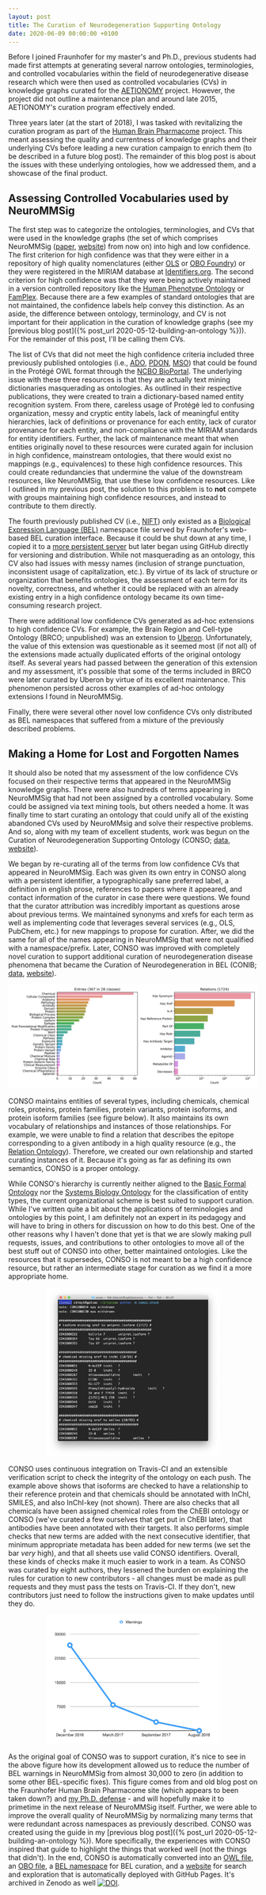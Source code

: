 ```yaml
---
layout: post
title: The Curation of Neurodegeneration Supporting Ontology
date: 2020-06-09 00:00:00 +0100
---
```

Before I joined Fraunhofer for my master's and Ph.D., previous students had made first attempts at generating several narrow ontologies, terminologies, and controlled vocabularies within the field of neurodegenerative disease research which were then used as controlled vocabularies (CVs) in knowledge graphs curated for the [AETIONOMY](https://www.aetionomy.eu) project.
However, the project did not outline a maintenance plan and around late 2015, AETIONOMY's curation program effectively ended.

Three years later (at the start of 2018), I was tasked with revitalizing the curation program as part of the [Human Brain Pharmacome](https://pharmacome.github.io) project.
This meant assessing the quality and currentness of knowledge graphs and their underlying CVs before leading a new curation campaign to enrich them (to be described in a future blog post).
The remainder of this blog post is about the issues with these underlying ontologies, how we addressed them, and a showcase of the final product.

## Assessing Controlled Vocabularies used by NeuroMMSig

The first step was to categorize the ontologies, terminologies, and CVs that were used in the knowledge graphs (the set of which comprises NeuroMMSig ([paper](https://academic.oup.com/bioinformatics/article/33/22/3679/3884654), [website](https://neurommsig.scai.fraunhofer.de/)) from now on) into high and low confidence.
The first criterion for high confidence was that they were either in a repository of high quality nomenclatures (either [OLS](https://www.ebi.ac.uk/ols) or [OBO Foundry](http://www.obofoundry.org/)) or they were registered in the MIRIAM database at [Identifiers.org](https://identifiers.org).
The second criterion for high confidence was that they were being actively maintained in a version controlled repository like the [Human Phenotype Ontology](https://github.com/obophenotype/human-phenotype-ontology) or [FamPlex](https://github.com/sorgerlab/famplex).
Because there are a few examples of standard ontologies that are not maintained, the confidence labels help convey this distinction.
As an aside, the difference between ontology, terminology, and CV is not important for their application in the curation of knowledge graphs (see my [previous blog post]({% post_url 2020-05-12-building-an-ontology %})).
For the remainder of this post, I'll be calling them CVs.

The list of CVs that did not meet the high confidence criteria included three previously published ontologies (i.e., [ADO](https://doi.org/10.1016/j.jalz.2013.02.009), [PDON](https://doi.org/10.1186/s12976-015-0017-y), [MSO](https://doi.org/10.1371/journal.pone.0116718)) that could be found in the Protégé OWL format through the [NCBO BioPortal](http://bioportal.bioontology.org/).
The underlying issue with these three resources is that they are actually text mining dictionaries masquerading as ontologies.
As outlined in their respective publications, they were created to train a dictionary-based named entity recognition system.
From there, careless usage of Protégé led to confusing organization, messy and cryptic entity labels, lack of meaningful entity hierarchies, lack of definitions or provenance for each entity, lack of curator provenance for each entity, and non-compliance with the MIRIAM standards for entity identifiers.
Further, the lack of maintenance meant that when entities originally novel to these resources were curated again for inclusion in high confidence, mainstream ontologies, that there would exist no mappings (e.g., equivalences) to these high confidence resources.
This could create redundancies that undermine the value of the downstream resources, like NeuroMMSig, that use these low confidence resources.
Like I outlined in my previous post, the solution to this problem is to __not__ compete with groups maintaining high confidence resources, and instead to contribute to them directly.

The fourth previously published CV (i.e., [NIFT](https://doi.org/10.3233/jad-161148)) only existed as a [Biological Expression Language (BEL)](https://biological-expression-language.github.io/) namespace file served by Fraunhofer's web-based BEL curation interface.
Because it could be shut down at any time, I copied it to a [more persistent server](https://arty.scai.fraunhofer.de/artifactory/bel/namespace/nift/NIFT.belns) but later began using GitHub directly for versioning and distribution.
While not masquerading as an ontology, this CV also had issues with messy names (inclusion of strange punctuation, inconsistent usage of capitalization, etc.).
By virtue of its lack of structure or organization that benefits ontologies, the assessment of each term for its novelty, correctness, and whether it could be replaced with an already existing entry in a high confidence ontology became its own time-consuming research project.

There were additional low confidence CVs generated as ad-hoc extensions to high confidence CVs.
For example, the Brain Region and Cell-type Ontology (BRCO; unpublished) was an extension to [Uberon](https://uberon.github.io).
Unfortunately, the value of this extension was questionable as it seemed most (if not all) of the extensions made actually duplicated efforts of the original ontology itself.
As several years had passed between the generation of this extension and my assessment, it's possible that some of the terms included in BRCO were later curated by Uberon by virtue of its excellent maintenance.
This phenomenon persisted across other examples of ad-hoc ontology extensions I found in NeuroMMSig.

Finally, there were several other novel low confidence CVs only distributed as BEL namespaces that suffered from a mixture of the previously described problems. 

## Making a Home for Lost and Forgotten Names

It should also be noted that my assessment of the low confidence CVs focused on their respective terms that appeared in the NeuroMMSig knowledge graphs.
There were also hundreds of terms appearing in NeuroMMSig that had not been assigned by a controlled vocabulary.
Some could be assigned via text mining tools, but others needed a home.
It was finally time to start curating an ontology that could unify all of the existing abandoned CVs used by NeuroMMsig and solve their respective problems.
And so, along with my team of excellent students, work was begun on the Curation of Neurodegeneration Supporting Ontology (CONSO; [data](https://github.com/pharmacome/conso), [website](https://pharmacome.github.io/conso/)).

We began by re-curating all of the terms from low confidence CVs that appeared in NeuroMMSig.
Each was given its own entry in CONSO along with a persistent identifier, a typographically sane preferred label, a definition in english prose, references to papers where it appeared, and contact information of the curator in case there were questions.
We found that the curator attribution was incredibly important as questions arose about previous terms.
We maintained synonyms and xrefs for each term as well as implementing code that leverages several services (e.g., OLS, PubChem, etc.) for new mappings to propose for curation.
After, we did the same for all of the names appearing in NeuroMMSig that were not qualified with a namespace/prefix.
Later, CONSO was improved with completely novel curation to support additional curation of neurodegeneration disease phenomena that became the Curation of Neurodegeneration in BEL (CONIB; [data](https://biological-expression-language.github.io/), [website](https://pharmacome.github.io/conib/)).

<img src="/img/conso_summary.png" alt="CONSO Contents"/>

CONSO maintains entities of several types, including chemicals, chemical roles, proteins, protein families, protein variants, protein isoforms, and protein isoform families (see figure below).
It also maintains its own vocabulary of relationships and instances of those relationships.
For example, we were unable to find a relation that describes the epitope corresponding to a given antibody in a high quality resource (e.g., the [Relation Ontology](http://www.obofoundry.org/ontology/ro.html)).
Therefore, we created our own relationship and started curating instances of it.
Because it's going as far as defining its own semantics, CONSO is a proper ontology.

While CONSO's hierarchy is currently neither aligned to the [Basic Formal Ontology](http://www.obofoundry.org/ontology/bfo) nor the [Systems Biology Ontology](https://www.ebi.ac.uk/sbo/main/) for the classification of entity types, the current organizational scheme is best suited to support curation.
While I've written quite a bit about the applications of terminologies and ontologies by this point, I am definitely not an expert in its pedagogy and will have to bring in others for discussion on how to do this best.
One of the other reasons why I haven't done that yet is that we are slowly making pull requests, issues, and contributions to other ontologies to move all of the best stuff out of CONSO into other, better maintained ontologies.
Like the resources that it supersedes, CONSO is not meant to be a high confidence resource, but rather an intermediate stage for curation as we find it a more appropriate home.

<div style="text-align: center">
<img src="/img/conso_checker.png" alt="CONSO checker" width="350" />
</div>

CONSO uses continuous integration on Travis-CI and an extensible verification script to check the integrity of the ontology on each push.
The example above shows that isoforms are checked to have a relationship to their reference protein and that chemicals should be annotated with InChI, SMILES, and also InChI-key (not shown).
There are also checks that all chemicals have been assigned chemical roles from the ChEBI ontology or CONSO (we've curated a few ourselves that get put in ChEBI later), that antibodies have been annotated with their targets.
It also performs simple checks that new terms are added with the next consecutive identifier, that minimum appropriate metadata has been added for new terms (we set the bar *very* high), and that all sheets use valid CONSO identifiers.
Overall, these kinds of checks make it much easier to work in a team.
As CONSO was curated by eight authors, they lessened the burden on explaining the rules for curation to new contributors - all changes must be made as pull requests and they must pass the tests on Travis-CI.
If they don't, new contributors just need to follow the instructions given to make updates until they do.

<div style="text-align: center">
<img src="/img/recuration_warnings.png" alt="CONSO Contents" width="350" />
</div>

As the original goal of CONSO was to support curation, it's nice to see in the above figure how its development allowed us to reduce the number of BEL warnings in NeuroMMSig from almost 30,000 to zero (in addition to some other BEL-specific fixes). This figure comes from and old blog post on the Fraunhofer Human Brain Pharmacome site (which appears to been taken down?) and [my Ph.D. defense](https://docs.google.com/presentation/d/1Z3mNkphFABE4LyG3wpgzWQECEZ1N_cgvbLnTiAzAXpE/edit?usp=sharing) - and will hopefully make it to primetime in the next release of NeuroMMSig itself.
Further, we were able to improve the overall quality of NeuroMMSig by normalizing many terms that were redundant across namespaces as previously described.
CONSO was created using the guide in my [previous blog post]({% post_url 2020-05-12-building-an-ontology %}).
More specifically, the experiences with CONSO inspired that guide to highlight the things that worked well (not the things that didn't).
In the end, CONSO is automatically converted into an [OWL file](https://github.com/pharmacome/conso/blob/master/export/conso.owl), an [OBO file](https://github.com/pharmacome/conso/blob/master/export/conso.obo), a [BEL namespace](https://github.com/pharmacome/conso/blob/master/export/conso-names.belns) for BEL curation, and a [website](https://pharmacome.github.io/conso/) for search and exploration that is automatically deployed with GitHub Pages. It's archived in Zenodo as well [![DOI](https://zenodo.org/badge/DOI/10.5281/zenodo.3886640.svg)](https://doi.org/10.5281/zenodo.3886640).
